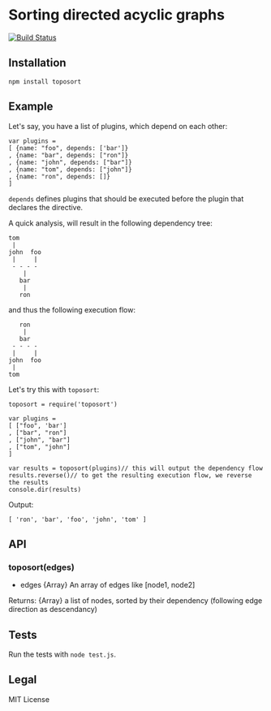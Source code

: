 # Sorting directed acyclic graphs
[![Build Status](https://travis-ci.org/marcelklehr/node-toposort.png)](https://travis-ci.org/marcelklehr/node-toposort)

## Installation
`npm install toposort`

## Example
Let's say, you have a list of plugins, which depend on each other:
```
var plugins =
[ {name: "foo", depends: ['bar']}
, {name: "bar", depends: ["ron"]}
, {name: "john", depends: ["bar"]}
, {name: "tom", depends: ["john"]}
, {name: "ron", depends: []}
]
```
`depends` defines plugins that should be executed before the plugin that declares the directive.

A quick analysis, will result in the following dependency tree:

```
tom
 |
john  foo
 |     |
 - - - - 
    |
   bar
    |
   ron
```

and thus the following execution flow:

```
   ron
    |
   bar
 - - - - 
 |     |
john  foo
 |
tom
```

Let's try this with `toposort`:
```
toposort = require('toposort')

var plugins =
[ ["foo", 'bar']
, ["bar", "ron"]
, ["john", "bar"]
, ["tom", "john"]
]

var results = toposort(plugins)// this will output the dependency flow
results.reverse()// to get the resulting execution flow, we reverse the results
console.dir(results)
```

Output:
```
[ 'ron', 'bar', 'foo', 'john', 'tom' ]
```

## API

### toposort(edges)
 * edges {Array} An array of edges like [node1, node2]

Returns: {Array} a list of nodes, sorted by their dependency (following edge direction as descendancy)

## Tests
Run the tests with `node test.js`.

## Legal
MIT License